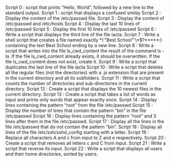 Script 0 : script that prints “Hello, World”, followed by a new line to the standard output.
Script 1 : script that displays a confused smiley
Script 2 : Display the content of the /etc/passwd file.
Script 3 : Display the content of /etc/passwd and /etc/hosts
Script 4 : Display the last 10 lines of /etc/passwd
Script 5 : Display the first 10 lines of /etc/passwd
Script 6 : Write a script that displays the third line of the file iacta.
Script 7 : Write a shell script that creates a file named exactly \*\\'"Best School"\'\\*$\?\*\*\*\*\*:) containing the text Best School ending by a new line.
Script 8 : Write a script that writes into the file ls_cwd_content the result of the command ls -la. If the file ls_cwd_content already exists, it should be overwritten. If the file ls_cwd_content does not exist, create it.
Script 9 : Write a script that duplicates the last line of the file iacta
Script 10 : Write a script that deletes all the regular files (not the directories) with a .js extension that are present in the current directory and all its subfolders.
Script 11 : Write a script that counts the number of directories and sub-directories in the current directory.
Script 12 : Create a script that displays the 10 newest files in the current directory.
Script 13 : Create a script that takes a list of words as input and prints only words that appear exactly once.
Script 14 : Display lines containing the pattern “root” from the file /etc/passwd
Script 15 : Display the number of lines that contain the pattern “bin” in the file /etc/passwd
Script 16 : Display lines containing the pattern “root” and 3 lines after them in the file /etc/passwd.
Script 17 : Display all the lines in the file /etc/passwd that do not contain the pattern “bin”.
Script 18 : Display all lines of the file /etc/ssh/sshd_config starting with a letter.
Script 19 : Replace all characters A and c from input to Z and e respectively.
Script 20 : Create a script that removes all letters c and C from input.
Script 21 : Write a script that reverse its input.
Script 22 : Write a script that displays all users and their home directories, sorted by users.
